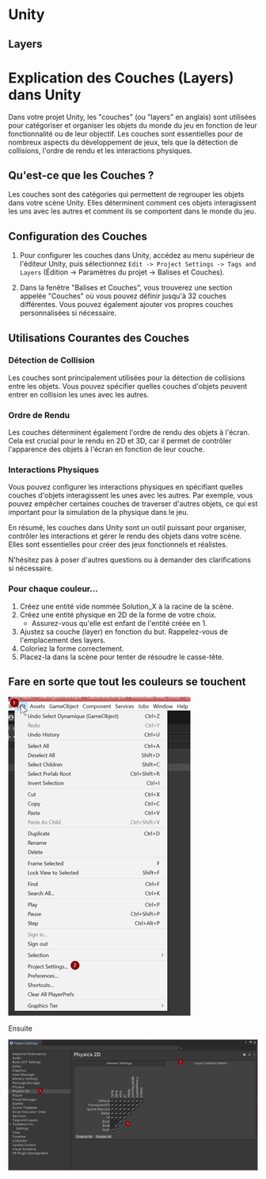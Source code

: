 # Unity


## Layers

# Explication des Couches (Layers) dans Unity

Dans votre projet Unity, les "couches" (ou "layers" en anglais) sont utilisées pour catégoriser et organiser les objets du monde du jeu en fonction de leur fonctionnalité ou de leur objectif. Les couches sont essentielles pour de nombreux aspects du développement de jeux, tels que la détection de collisions, l'ordre de rendu et les interactions physiques.

## Qu'est-ce que les Couches ?

Les couches sont des catégories qui permettent de regrouper les objets dans votre scène Unity. Elles déterminent comment ces objets interagissent les uns avec les autres et comment ils se comportent dans le monde du jeu.

## Configuration des Couches

1. Pour configurer les couches dans Unity, accédez au menu supérieur de l'éditeur Unity, puis sélectionnez `Edit -> Project Settings -> Tags and Layers` (Édition -> Paramètres du projet -> Balises et Couches).

2. Dans la fenêtre "Balises et Couches", vous trouverez une section appelée "Couches" où vous pouvez définir jusqu'à 32 couches différentes. Vous pouvez également ajouter vos propres couches personnalisées si nécessaire.

## Utilisations Courantes des Couches

### Détection de Collision

Les couches sont principalement utilisées pour la détection de collisions entre les objets. Vous pouvez spécifier quelles couches d'objets peuvent entrer en collision les unes avec les autres.

### Ordre de Rendu

Les couches déterminent également l'ordre de rendu des objets à l'écran. Cela est crucial pour le rendu en 2D et 3D, car il permet de contrôler l'apparence des objets à l'écran en fonction de leur couche.

### Interactions Physiques

Vous pouvez configurer les interactions physiques en spécifiant quelles couches d'objets interagissent les unes avec les autres. Par exemple, vous pouvez empêcher certaines couches de traverser d'autres objets, ce qui est important pour la simulation de la physique dans le jeu.

En résumé, les couches dans Unity sont un outil puissant pour organiser, contrôler les interactions et gérer le rendu des objets dans votre scène. Elles sont essentielles pour créer des jeux fonctionnels et réalistes.

N'hésitez pas à poser d'autres questions ou à demander des clarifications si nécessaire.


### Pour chaque couleur...
1. Créez une entité vide nommée Solution_X à la racine de la scène.
2. Créez une entité physique en 2D de la forme de votre choix.
   - Assurez-vous qu'elle est enfant de l'entité créée en 1.
3. Ajustez sa couche (layer) en fonction du but. Rappelez-vous de l'emplacement des layers.
4. Coloriez la forme correctement.
5. Placez-la dans la scène pour tenter de résoudre le casse-tête.
   
## Fare en sorte que tout les  couleurs se touchent

![Instruction](./image/Image1.png)

Ensuite

![Instruction](./image/Image2.png)